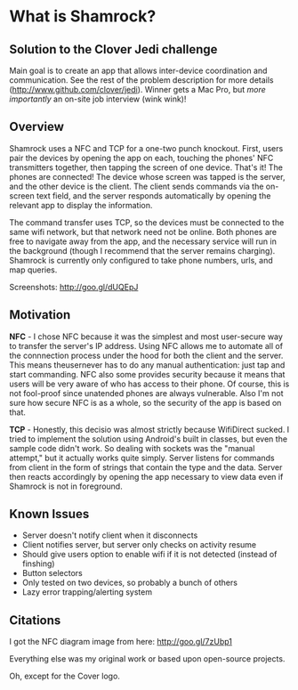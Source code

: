 What is Shamrock?
=========

Solution to the Clover Jedi challenge
---
Main goal is to create an app that allows inter-device coordination and communication. See the rest of the problem description for more details (http://www.github.com/clover/jedi). Winner gets a Mac Pro, but *more importantly* an on-site job interview (wink wink)!


Overview
---
Shamrock uses a NFC and TCP for a one-two punch knockout. First, users pair the devices by opening the app on each, touching the phones' NFC transmitters together, then tapping the screen of one device. That's it! The phones are connected! The device whose screen was tapped is the server, and the other device is the client. The client sends commands via the on-screen text field, and the server responds automatically by opening the relevant app to display the information. 

The command transfer uses TCP, so the devices must be connected to the same wifi network, but that network need not be online. Both phones are free to navigate away from the app, and the necessary service will run in the background (though I recommend that the server remains charging). Shamrock is currently only configured to take phone numbers, urls, and map queries.

Screenshots: http://goo.gl/dUQEpJ


Motivation
---
**NFC** - I chose NFC because it was the simplest and most user-secure way to transfer the server's IP address. Using NFC allows me to automate all of the connnection process under the hood for both the client and the server. This means theusernever has to do any manual authentication: just tap and start commanding. NFC also some provides security because it means that users will be very aware of who has access to their phone. Of course, this is not fool-proof since unatended phones are always vulnerable. Also I'm not sure how secure NFC is as a whole, so the security of the app is based on that.

**TCP** - Honestly, this decisio was almost strictly because WifiDirect sucked. I tried to implement the solution using Android's built in classes, but even the sample code didn't work. So dealing with sockets was the "manual attempt," but it actually works quite simply. Server listens for commands from client in the form of strings that contain the type and the data. Server then reacts accordingly by opening the app necessary to view data even if Shamrock is not in foreground.


Known Issues
---
- Server doesn't notify client when it disconnects
- Client notifies server, but server only checks on activity resume
- Should give users option to enable wifi if it is not detected (instead of finshing)
- Button selectors
- Only tested on two devices, so probably a bunch of others
- Lazy error trapping/alerting system


Citations
---
I got the NFC diagram image from here: http://goo.gl/7zUbp1

Everything else was my original work or based upon open-source projects.

Oh, except for the Cover logo.
